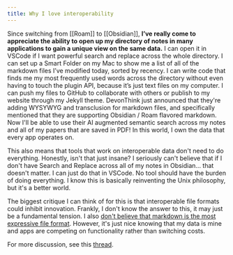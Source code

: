 ```yaml
---
title: Why I love interoperability
---
```

Since switching from [[Roam]] to [[Obsidian]], **I’ve really come to appreciate the ability to open up my directory of notes in many applications to gain a unique view on the same data.** I can open it in VSCode if I want powerful search and replace across the whole directory. I can set up a Smart Folder on my Mac to show me a list of all of the markdown files I’ve modified today, sorted by recency. I can write code that finds me my most frequently used words across the directory without even having to touch the plugin API, because it’s just text files on my computer. I can push my files to GitHub to collaborate with others or publish to my website through my Jekyll theme. DevonThink just announced that they're adding WYSYWYG and transclusion for markdown files, and specifically mentioned that they are supporting Obsidian / Roam flavored markdown. Now I'll be able to use their AI augmented semantic search across my notes and all of my papers that are saved in PDF! In this world, I own the data that every app operates on.

This also means that tools that work on interoperable data don't need to do everything. Honestly, isn't that just insane? I seriously can't believe that if I don't have Search and Replace across all of my notes in Obsidian... that doesn't matter. I can just do that in VSCode. No tool should have the burden of doing everything. I know this is basically reinventing the Unix philosophy, but it's a better world.

The biggest critique I can think of for this is that interoperable file formats could inhibit innovation. Frankly, I don't know the answer to this, it may just be a fundamental tension. I also [don't believe that markdown is the most expressive file format](https://twitter.com/RobertHaisfield/status/1461508885408206850). However, it's just nice knowing that my data is mine and apps are competing on functionality rather than switching costs.

For more discussion, see this [thread](https://twitter.com/RobertHaisfield/status/1385228672580218882).
